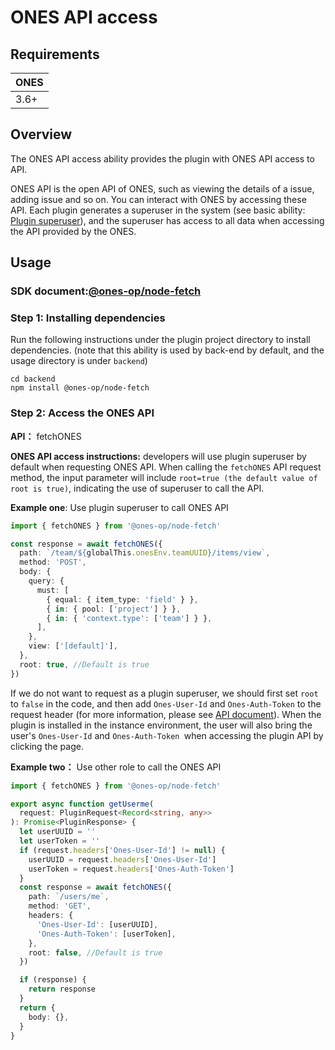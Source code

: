 # ONES API access

## Requirements

| **ONES** |
| -------- |
| 3.6+     |

## Overview

The ONES API access ability provides the plugin with ONES API access to API.

ONES API is the open API of ONES, such as viewing the details of a issue, adding issue and so on. You can interact with ONES by accessing these API. Each plugin generates a superuser in the system (see basic ability: [Plugin superuser](../basic/plugin-superuser)), and the superuser has access to all data when accessing the API provided by the ONES.

## Usage

### SDK document:[@ones-op/node-fetch](../../reference/packages/node-fetch/node-fetch.md)

### Step 1: Installing dependencies

Run the following instructions under the plugin project directory to install dependencies. (note that this ability is used by back-end by default, and the usage directory is under `backend`)

```shell
cd backend
npm install @ones-op/node-fetch
```

### Step 2: Access the ONES API

**API：** fetchONES

**ONES API access instructions:** developers will use plugin superuser by default when requesting ONES API. When calling the `fetchONES` API request method, the input parameter will include `root=true (the default value of root is true)`, indicating the use of superuser to call the API.

**Example one**: Use plugin superuser to call ONES API

```typescript
import { fetchONES } from '@ones-op/node-fetch'

const response = await fetchONES({
  path: `/team/${globalThis.onesEnv.teamUUID}/items/view`,
  method: 'POST',
  body: {
    query: {
      must: [
        { equal: { item_type: 'field' } },
        { in: { pool: ['project'] } },
        { in: { 'context.type': ['team'] } },
      ],
    },
    view: ['[default]'],
  },
  root: true, //Default is true
})
```

If we do not want to request as a plugin superuser, we should first set `root` to `false` in the code, and then add `Ones-User-Id` and `Ones-Auth-Token` to the request header (for more information, please see [API document](https://docs.partner.ones.cn/docs/ones/readme/)). When the plugin is installed in the instance environment, the user will also bring the user's `Ones-User-Id` and `Ones-Auth-Token `when accessing the plugin API by clicking the page.

**Example two：** Use other role to call the ONES API

```typescript
import { fetchONES } from '@ones-op/node-fetch'

export async function getUserme(
  request: PluginRequest<Record<string, any>>
): Promise<PluginResponse> {
  let userUUID = ''
  let userToken = ''
  if (request.headers['Ones-User-Id'] != null) {
    userUUID = request.headers['Ones-User-Id']
    userToken = request.headers['Ones-Auth-Token']
  }
  const response = await fetchONES({
    path: `/users/me`,
    method: 'GET',
    headers: {
      'Ones-User-Id': [userUUID],
      'Ones-Auth-Token': [userToken],
    },
    root: false, //Default is true
  })

  if (response) {
    return response
  }
  return {
    body: {},
  }
}
```
